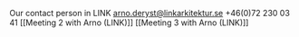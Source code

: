 Our contact person in LINK
arno.deryst@linkarkitektur.se
+46(0)72 230 03 41
[[Meeting 2 with Arno (LINK)]]
[[Meeting 3 with Arno (LINK)]]